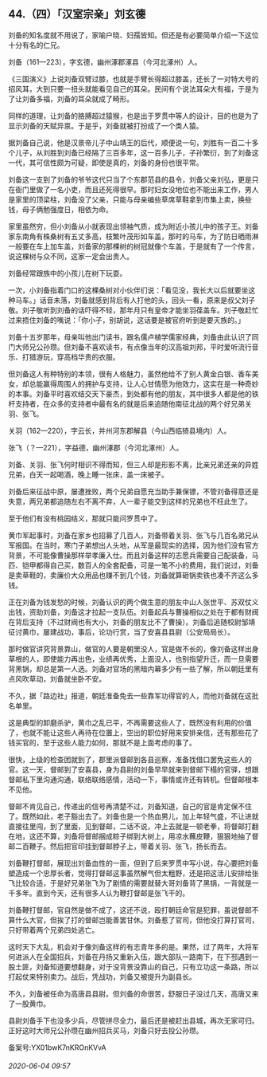 ## 44.（四）「汉室宗亲」刘玄德
刘备的知名度就不用说了，家喻户晓、妇孺皆知。但还是有必要简单介绍一下这位十分有名的仁兄。



刘备（161—223），字玄德，幽州涿郡涿县（今河北涿州）人。



《三国演义》上说刘备双臂过膝，也就是手臂长得超过膝盖，还长了一对特大号的招风耳，大到只要一扭头就能看见自己的耳朵。民间有个说法耳朵大有福，于是为了让刘备多福，刘备的耳朵就成了畸形。



同样的道理，让刘备的胳膊超过猿猴，也是出于罗贯中等人的设计，目的也是为了显示刘备的天赋异禀。于是乎，刘备就被打扮成了一个类人猿。



据刘备自己说，他是汉景帝儿子中山靖王的后代，顺便说一句，刘胜有一百二十多个儿子，从刘胜到刘备已经隔了三百多年，这一百多儿子，子孙繁衍，到了刘备这一代，其可信性颇为可疑，即使是真的，刘备的身份也很平常。



刘备这一支到了刘备的爷爷这代只当了个东郡范县的县令，刘备父亲刘弘，更是只在衙门里做了一名小吏，而且还死得很早。那时妇女没地位也不能出来工作，男人是家里的顶梁柱，刘备没了父亲，只能与母亲编些草席草鞋拿到市集上卖，换些钱，母子俩勉强度日，相依为命。



家里虽然穷，但小刘备从小就表现出领袖气质，成为附近小孩儿中的孩子王。刘备家东南角有株桑树有五丈多高，枝繁叶茂形如车盖，那时的马车，为了防日晒雨淋一般要在车上加车盖，刘备家的那棵树的树冠就像个车盖，于是就有了一个传言，说这棵树与众不同，这家一定会出贵人。



刘备经常跟族中的小孩儿在树下玩耍。



一次，小刘备指着门口的这棵桑树对小伙伴们说：「看见没，我长大以后就要坐这种马车。」话音未落，刘备就感到背后有人打他的头，回头一看，原来是叔父刘子敬。刘子敬听到刘备的话吓得不轻，那年月只有皇帝才能坐羽葆盖车。刘子敬赶忙过来捂住刘备的嘴说：「你小子，别胡说，这话要是被官府听到是要灭族的。」



刘备十五岁那年，母亲叫他出门读书，跟名儒卢植学儒家经典，刘备由此认识了同门大师兄公孙瓒。但刘备不喜欢读书，有点像当年的汉高祖刘邦，平时爱听流行音乐、打猎游玩，穿高档华贵的衣服。



但刘备这人有种特别的本领，很有人格魅力，虽然他给不了别人黄金白银、香车美女，却总能赢得周围人的拥护与支持，让人心甘情愿为他效力，这实在是一种奇妙的本事。刘备平时喜欢结交天下豪杰，到处都有他的朋友，其中很多人都是他的铁杆支持者，在众多的支持者中最有名的就是后来追随他南征北战的两个好兄弟关羽、张飞。



关羽（162—220），字云长，并州河东郡解县（今山西临猗县境内）人。



张飞（？—221），字益德，幽州涿郡（今河北涿州）人。



刘备、关羽、张飞何时相识不得而知，但三人却是形影不离，比亲兄弟还亲的异姓兄弟，白天一起喝酒，晚上睡一张床，盖一床被子。



刘备后来征战中原，屡遭挫败，两个兄弟自愿充当助手兼保镖，不管刘备得意还是失意，两兄弟都追随左右不离不弃，人一辈子能交到这样的兄弟也不枉此生了。



至于他们有没有桃园结义，那就只能问罗贯中了。



黄巾军起事时，刘备在家乡也招募了几百人，刘备带着关羽、张飞与几百名弟兄从军报国。在当时，寒门子弟想出人头地，从军是最现实的选择，因为他们没有官方背景，不可能像曹操那样举孝廉入仕。而且刘备这样的志愿兵需要自己配装备，马匹、铠甲都得自己买，数百人的全套配备，可是一笔不小的费用，我们说过，刘备是卖草鞋的，卖廉价大众用品也赚不到几个钱，刘备就算砸锅卖铁也凑不齐这么多钱。



正在刘备为钱发愁的时候，刘备认识的两个做生意的朋友中山人张世平、苏双仗义出钱，资助刘备，刘备这才拉起一支队伍。刘备起兵与曹操相似之处在于都有财阀在背后支持（不过财阀也有大小，刘备的朋友比不了曹操）。刘备后追随校尉邹靖征讨黄巾，屡建战功，事后，论功行赏，当了安喜县县尉（公安局局长）。



那时做官讲究背景靠山，做官的人要是朝里没人，官是做不长的，像刘备这样出身草根的人，即使能力再出色，业绩再优秀，上面没人，也别指望升迁，而一旦需要背黑锅，却总是第一人选。刘备对官场的黑暗内幕多少有一些了解，所以朝廷里有点风吹草动，刘备就坐卧不安。



不久，据「路边社」报道，朝廷准备免去一些靠军功得官的人，而他刘备就在这批名单里。



这是典型的卸磨杀驴，黄巾之乱已平，不再需要这些人了，既然没有利用的价值了，也就不能让这些人再待在位置上，空出的职位好用来安排亲信，还有那些花了钱买官的，至于这些人能力如何，那就不是上面考虑的事了。



很快，上级的检查团就到了，郡里派督邮到各县巡察，准备找借口罢免这些人的官。这一天，督邮到了安喜县，身为县尉的刘备早早就来到督邮下榻的官驿，想跟督邮私下里沟通沟通，联络联络感情，活动一下，事情或许还有转机。但督邮根本不见他。



督邮不肯见自己，传递出的信号再清楚不过，刘备知道，自己的官是肯定保不住了。既然如此，老子豁出去了。刘备也是一个热血男儿，加上年轻气盛，不让进就直接往里闯，到了里面，见到督邮，二话不说，冲上去就是一顿老拳，将督邮打翻在地，这还不算，刘备将督邮捆成粽子绑到大树上，用凉水蘸皮鞭，狠狠地抽了督邮二百鞭子。然后把官印挂到督邮脖子上，带着关羽、张飞，扬长而去。



刘备鞭打督邮，展现出刘备血性的一面，但到了后来罗贯中写小说，存心要把刘备塑造成一个忠厚长者，觉得打督邮这事虽然解气但太粗野，还是把这活儿安排给张飞比较合适，于是好兄弟张飞为了剧情的需要就替大哥刘备背了黑锅，一背就是一千多年。直到今天，还有很多人认为鞭打督邮是张飞干的。



刘备鞭打督邮，官自然是做不成了，这还不说，殴打朝廷命官是犯罪，虽说督邮不算什么大官，但挨了打的督邮岂能善罢甘休。刘备惹了官司，但他没打算打官司，只好带着两个兄弟四处逃亡。



这时天下大乱，机会对于像刘备这样的有志青年多的是。果然，过了两年，大将军何进派人在全国招兵，刘备在丹扬又重新入伍，跟大部队一路南下，在下邳遇到一股土匪，刘备知道要想翻身，对于没背景没靠山的自己，只有立功这一条路，所以打起仗来特别卖力。战后，凭战功，刘备又被提升为副县长。



不久，刘备被任命为高唐县县尉。但刘备的命很苦，舒服日子没过几天，高唐又来了一股黄巾。



县尉刘备手下也没多少兵，尽管拼尽全力，最后还是被赶出县城，再次无家可归。正好这时大师兄公孙瓒在幽州招兵买马，刘备只好去投公孙瓒。



备案号:YX01bwK7nKROnKVvA


###### 2020-06-04 09:57
